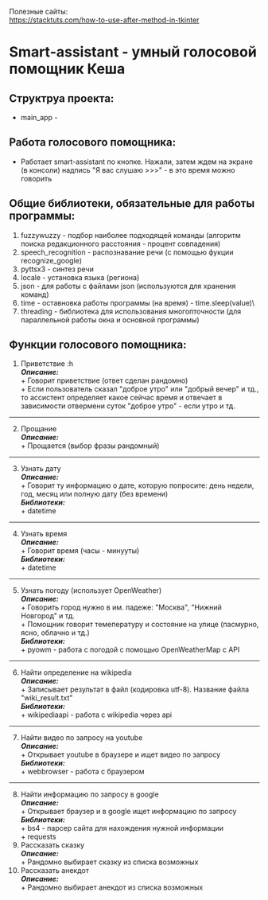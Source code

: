 Полезные сайты:</br>
https://stacktuts.com/how-to-use-after-method-in-tkinter

# Smart-assistant - умный голосовой помощник Кеша

## Структруа проекта:
- main_app - 

## Работа голосового помощника:
+ Работает smart-assistant по кнопке. Нажали, затем ждем на экране (в консоли) надпись "Я вас слушаю >>>" - в это время можно говорить

## Общие библиотеки, обязательные для работы программы:
1. fuzzywuzzy - подбор наиболее подходящей команды (алгоритм поиска редакционного расстояния - процент совпадения)
2. speech_recognition - распознавание речи (с помощью фукции recognize_google)
3. pyttsx3 - синтез речи
4. locale - установка языка (региона)
5. json - для работы с файлами json (используются для хранения команд)
6. time - оставновка работы программы (на время) - time.sleep(value)\
7. threading - библиотека для использования многопточности (для параллельной работы окна и основной программы)

 ## Функции голосового помощника:
1. Приветствие :h
</br>***Описание:***
    </br>+ Говорит приветствие (ответ сделан рандомно)
    </br>+ Если пользователь сказал "доброе утро" или "добрый вечер" и тд., то ассистент определяет какое сейчас время и отвечает в зависимости отвермени суток "доброе утро" - если утро и тд.
------------------------------------------------------------------------------------------------------------------------------------------------------------------------------------------------------------ 
  2. Прощание
</br>***Описание:***
    </br>+ Прощается (выбор фразы рандомный)
------------------------------------------------------------------------------------------------------------------------------------------------------------------------------------------------------------
  3. Узнать дату
</br>***Описание:***
    </br>+ Говорит ту информацию о дате, которую попросите: день недели, год, месяц или полную дату (без времени)
</br>***Библиотеки:***
    </br>+ datetime
------------------------------------------------------------------------------------------------------------------------------------------------------------------------------------------------------------ 
  4. Узнать время
</br>***Описание:***
    </br>+ Говорит время (часы - минууты)
</br>***Библиотеки:***
    </br>+ datetime
------------------------------------------------------------------------------------------------------------------------------------------------------------------------------------------------------------
  5. Узнать погоду (использует OpenWeather)
</br>***Описание:***
    </br>+ Говорить город нужно в им. падеже: "Москва", "Нижний Новгород" и тд.
    </br>+ Помощник говорит темепературу и состояние на улице (пасмурно, ясно, облачно и тд.)
</br>***Библиотеки:***
    </br>+ pyowm - работа с погодой с помощью OpenWeatherMap c API
------------------------------------------------------------------------------------------------------------------------------------------------------------------------------------------------------------
  6. Найти определение на wikipedia
</br>***Описание:***
    </br>+ Записывает результат в файл (кодировка utf-8). Название файла "wiki_result.txt"
</br>***Библиотеки:***
    </br>+ wikipediaapi - работа с wikipedia через api
------------------------------------------------------------------------------------------------------------------------------------------------------------------------------------------------------------
  7. Найти видео по запросу на youtube
</br>***Описание:***
    </br>+ Открывает youtube в браузере и ищет видео по запросу
</br>***Библиотеки:***
    </br>+ webbrowser - работа с браузером
------------------------------------------------------------------------------------------------------------------------------------------------------------------------------------------------------------
  8. Найти информацию по запросу в google
</br>***Описание:***
    </br>+ Открывает браузер и в google ищет информацию по запросу 
</br>***Библиотеки:***
    </br>+ bs4 - парсер сайта для нахождения нужной информации
    </br>+ requests
9. Рассказать сказку
</br>***Описание:***
    </br>+ Рандомно выбирает сказку из списка возможных
10. Рассказать анекдот
</br>***Описание:***
    </br>+ Рандомно выбирает анекдот из списка возможных


  
